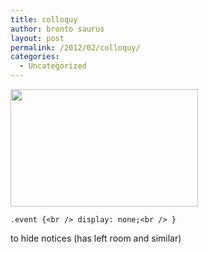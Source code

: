 ```yaml
---
title: colloquy
author: bronto saurus
layout: post
permalink: /2012/02/colloquy/
categories:
  - Uncategorized
---
```

[<img src="http://brontosaurusrex.69.mu/wp-content/uploads/2012/02/collo-300x188.png" alt="" title="collo" width="300" height="188" class="aligncenter size-medium wp-image-2007" />][1]

`.event {<br />
    display: none;<br />
}`

to hide notices (has left room and similar)

 [1]: http://brontosaurusrex.69.mu/wp-content/uploads/2012/02/collo.png